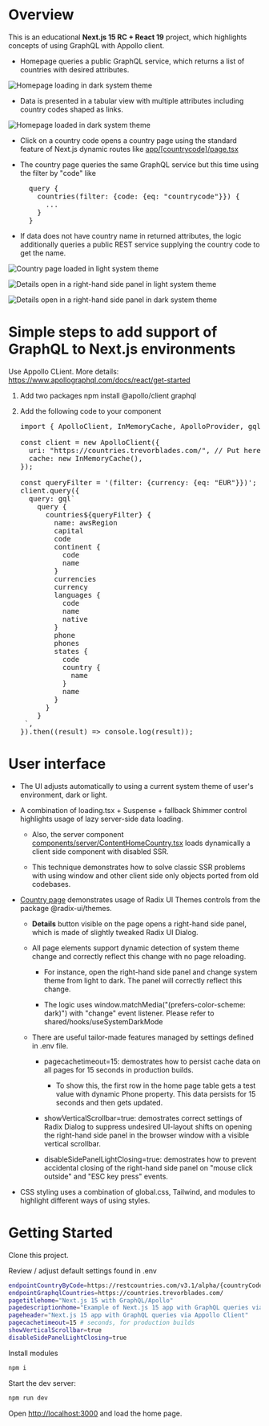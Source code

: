 # Overview

This is an educational **Next.js 15 RC + React 19** project, which highlights concepts of using GraphQL with Appollo client.

- Homepage queries a public GraphQL service, which returns a list of countries with desired attributes.

![Homepage loading in dark system theme](docs/images/1_homepage-loading-in-dark-system-theme.png "Homepage loading in dark system themes")

- Data is presented in a tabular view with multiple attributes including country codes shaped as links.

![Homepage loaded in dark system theme](docs/images/2_homepage-loaded-in-dark-system-theme.png "Homepage loaded in dark system theme")

- Click on a country code opens a country page using the standard feature of Next.js dynamic routes like [app/\[countrycode\]/page.tsx](app/[countrycode]/page.tsx)

- The country page queries the same GraphQL service but this time using the filter by "code" like
  <pre>
    query {
      countries(filter: {code: {eq: "countrycode"}}) {
        ...
      }
    }
  </pre>

- If data does not have country name in returned attributes, the logic additionally queries a public REST service supplying the country code to get the name.

![Country page loaded in light system theme](docs/images/3_country-page-loaded-in-light-system-theme.png "Country page loaded in light system theme")

![Details open in a right-hand side panel in light system theme](docs/images/4_country-page-with-right-hand-panel-in-light-system-theme.png "Details open in a right-hand side panel in light system theme")

![Details open in a right-hand side panel in dark system theme](docs/images/5_country-page-with-right-hand-panel-automatically-adjusted-to-dark-system-theme.png "Details open in a right-hand side panel in dark system theme")

# Simple steps to add support of GraphQL to Next.js environments

Use Appollo CLient. More details: https://www.apollographql.com/docs/react/get-started

1. Add two packages
   npm install @apollo/client graphql

2. Add the following code to your component
   <pre>
   import { ApolloClient, InMemoryCache, ApolloProvider, gql } from '@apollo/client';
   
   const client = new ApolloClient({
     uri: "https://countries.trevorblades.com/", // Put here URL of your GraphQL endpoint (server)
     cache: new InMemoryCache(),
   });
   
   const queryFilter = '(filter: {currency: {eq: "EUR"}})';
   client.query({
     query: gql`
       query {
         countries${queryFilter} {
           name: awsRegion
           capital
           code
           continent {
             code
             name
           }
           currencies
           currency
           languages {
             code
             name
             native
           }
           phone
           phones
           states {
             code
             country {
               name
             }
             name
           }
         }
       }
    `,
   }).then((result) => console.log(result));
   </pre>

# User interface

- The UI adjusts automatically to using a current system theme of user's environment, dark or light.

- A combination of loading.tsx + Suspense + fallback Shimmer control highlights usage of lazy server-side data loading.

  - Also, the server component [components/server/ContentHomeCountry.tsx](components/server/ContentHomeCountry.tsx) loads dynamically a client side component with disabled SSR.

  - This technique demonstrates how to solve classic SSR problems with using window and other client side only objects ported from old codebases.

- <a href="docs/images/3_country-page-loaded-in-light-system-theme.png">Country page</a> demonstrates usage of Radix UI Themes controls from the package @radix-ui/themes.

  - **Details** button visible on the page opens a right-hand side panel, which is made of slightly tweaked Radix UI Dialog.

  - All page elements support dynamic detection of system theme change and correctly reflect this change with no page reloading.

    - For instance, open the right-hand side panel and change system theme from light to dark. The panel will correctly reflect this change.

    - The logic uses window.matchMedia("(prefers-color-scheme: dark)") with "change" event listener. Please refer to shared/hooks/useSystemDarkMode

  - There are useful tailor-made features managed by settings defined in .env file.

    - pagecachetimeout=15: demostrates how to persist cache data on all pages for 15 seconds in production builds.

      - To show this, the first row in the home page table gets a test value with dynamic Phone property. This data persists for 15 seconds and then gets updated.

    - showVerticalScrollbar=true: demostrates correct settings of Radix Dialog to suppress undesired UI-layout shifts on opening the right-hand side panel in the browser window with a visible vertical scrollbar.

    - disableSidePanelLightClosing=true: demostrates how to prevent accidental closing of the right-hand side panel on "mouse click outside" and "ESC key press" events.

- CSS styling uses a combination of global.css, Tailwind, and modules to highlight different ways of using styles.

# Getting Started

Clone this project.

Review / adjust default settings found in .env

```bash
endpointCountryByCode=https://restcountries.com/v3.1/alpha/{countryCode}
endpointGraphqlCountries=https://countries.trevorblades.com/
pagetitlehome="Next.js 15 with GraphQL/Apollo"
pagedescriptionhome="Example of Next.js 15 app with GraphQL queries via Appollo Client"
pageheader="Next.js 15 app with GraphQL queries via Appollo Client"
pagecachetimeout=15 # seconds, for production builds
showVerticalScrollbar=true
disableSidePanelLightClosing=true
```

Install modules

```bash
npm i
```

Start the dev server:

```bash
npm run dev
```

Open [http://localhost:3000](http://localhost:3000) and load the home page.
